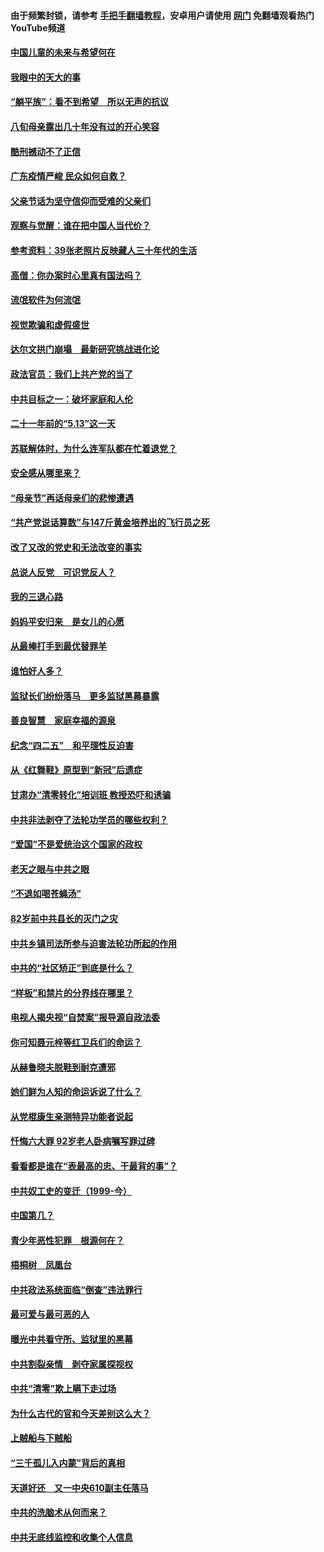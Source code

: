 #### 由于频繁封锁，请参考 [手把手翻墙教程](https://github.com/gfw-breaker/guides/wiki/)，安卓用户请使用 [网门](https://github.com/gfw-breaker/nogfw/blob/master/dl.md?t=07061400) 免翻墙观看热门YouTube频道 

#### [中国儿童的未来与希望何在](../pages/19/427680.md?t=07061400) 

#### [我眼中的天大的事](../pages/19/427619.md?t=07061400) 

#### [“躺平族”：看不到希望　所以无声的抗议](../pages/19/427464.md?t=07061400) 

#### [八旬母亲露出几十年没有过的开心笑容](../pages/19/427429.md?t=07061400) 

#### [酷刑撼动不了正信](../pages/19/427414.md?t=07061400) 

#### [广东疫情严峻 民众如何自救？](../pages/19/427311.md?t=07061400) 

#### [父亲节话为坚守信仰而受难的父亲们](../pages/19/427033.md?t=07061400) 

#### [观察与觉醒：谁在把中国人当代价？](../pages/19/426987.md?t=07061400) 

#### [参考资料：39张老照片反映藏人三十年代的生活](../pages/19/426471.md?t=07061400) 

#### [高僧：你办案时心里真有国法吗？](../pages/19/426530.md?t=07061400) 

#### [流氓软件为何流氓](../pages/19/426531.md?t=07061400) 

#### [视觉欺骗和虚假盛世](../pages/19/426443.md?t=07061400) 

#### [达尔文拱门崩塌　最新研究挑战进化论](../pages/19/426009.md?t=07061400) 

#### [政法官员：我们上共产党的当了](../pages/19/425351.md?t=07061400) 

#### [中共目标之一：破坏家庭和人伦](../pages/19/424454.md?t=07061400) 

#### [二十一年前的“5.13”这一天](../pages/19/424814.md?t=07061400) 

#### [苏联解体时，为什么连军队都在忙着退党？](../pages/19/424335.md?t=07061400) 

#### [安全感从哪里来？](../pages/19/424336.md?t=07061400) 

#### [“母亲节”再话母亲们的悲惨遭遇](../pages/19/424234.md?t=07061400) 

#### [“共产党说话算数”与147斤黄金培养出的飞行员之死](../pages/19/424115.md?t=07061400) 

#### [改了又改的党史和无法改变的事实](../pages/19/424037.md?t=07061400) 

#### [总说人反党　可识党反人？](../pages/19/423820.md?t=07061400) 

#### [我的三退心路](../pages/19/423876.md?t=07061400) 

#### [妈妈平安归来　是女儿的心愿](../pages/19/423947.md?t=07061400) 

#### [从最棒打手到最优替罪羊](../pages/19/423819.md?t=07061400) 

#### [谁怕好人多？](../pages/19/423774.md?t=07061400) 

#### [监狱长们纷纷落马　更多监狱黑幕暴露](../pages/19/423787.md?t=07061400) 

#### [善良智慧　家庭幸福的源泉](../pages/19/423632.md?t=07061400) 

#### [纪念“四二五”　和平理性反迫害](../pages/19/423660.md?t=07061400) 

#### [从《红舞鞋》原型到“新冠”后遗症](../pages/19/423509.md?t=07061400) 

#### [甘肃办“清零转化”培训班 教授恐吓和诱骗](../pages/19/423498.md?t=07061400) 

#### [中共非法剥夺了法轮功学员的哪些权利？](../pages/19/423392.md?t=07061400) 

#### [“爱国”不是爱统治这个国家的政权](../pages/19/423029.md?t=07061400) 

#### [老天之眼与中共之眼](../pages/19/423378.md?t=07061400) 

#### [“不退如喝苍蝇汤”](../pages/19/423287.md?t=07061400) 

#### [82岁前中共县长的灭门之灾](../pages/19/423055.md?t=07061400) 

#### [中共乡镇司法所参与迫害法轮功所起的作用](../pages/19/423064.md?t=07061400) 

#### [中共的“社区矫正”到底是什么？](../pages/19/422870.md?t=07061400) 

#### [“样板”和禁片的分界线在哪里？](../pages/19/422704.md?t=07061400) 

#### [电视人揭央视“自焚案”报导源自政法委](../pages/19/422770.md?t=07061400) 

#### [你可知聂元梓等红卫兵们的命运？](../pages/19/422848.md?t=07061400) 

#### [从赫鲁晓夫脱鞋到耐克遭邪](../pages/19/422826.md?t=07061400) 

#### [她们鲜为人知的命运诉说了什么？](../pages/19/422754.md?t=07061400) 

#### [从党棍康生亲测特异功能者说起](../pages/19/422657.md?t=07061400) 

#### [忏悔六大罪 92岁老人卧病嘱写罪过碑](../pages/19/422750.md?t=07061400) 

#### [看看都是谁在“表最高的忠、干最背的事”？](../pages/19/422703.md?t=07061400) 

#### [中共奴工史的变迁（1999-今）](../pages/19/422656.md?t=07061400) 

#### [中国第几？](../pages/19/422496.md?t=07061400) 

#### [青少年恶性犯罪　根源何在？](../pages/19/422449.md?t=07061400) 

#### [梧桐树　凤凰台](../pages/19/422442.md?t=07061400) 

#### [中共政法系统面临“倒查”违法罪行](../pages/19/422497.md?t=07061400) 

#### [最可爱与最可恶的人](../pages/19/422448.md?t=07061400) 

#### [曝光中共看守所、监狱里的黑幕](../pages/19/422390.md?t=07061400) 

#### [中共割裂亲情　剥夺家属探视权](../pages/19/422364.md?t=07061400) 

#### [中共“清零”欺上瞒下走过场](../pages/19/422306.md?t=07061400) 

#### [为什么古代的官和今天差别这么大？](../pages/19/422228.md?t=07061400) 

#### [上贼船与下贼船](../pages/19/422276.md?t=07061400) 

#### [“三千孤儿入内蒙”背后的真相](../pages/19/422229.md?t=07061400) 

#### [天道好还　又一中央610副主任落马](../pages/19/422155.md?t=07061400) 

#### [中共的洗脑术从何而来？](../pages/19/422154.md?t=07061400) 

#### [中共无底线监控和收集个人信息](../pages/19/422039.md?t=07061400) 

